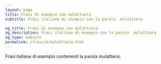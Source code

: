 ```yaml
---
layout: page
title: Frasi di esempio con mulattiera 
subtitle: Frasi italiane di esempio con la parola  mulattiera

og_title: Frasi di esempio con mulattiera 
og_description: Frasi italiane di esempio con la parola  mulattiera
og_type: website
permalink: /frasi/m/mulattiera.html
---
```


Frasi italiane di esempio contenenti la parola mulattiera:


